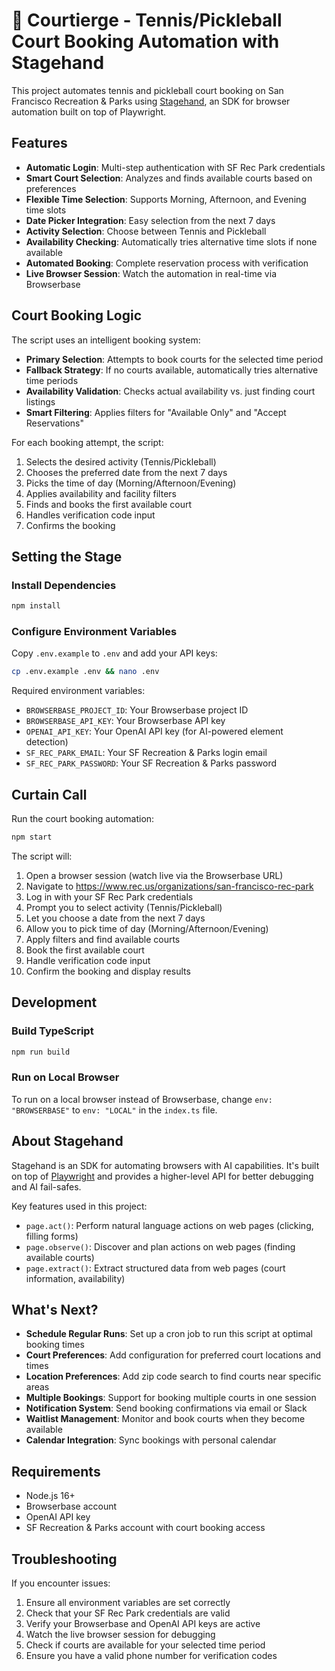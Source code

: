 # 🎾 Courtierge - Tennis/Pickleball Court Booking Automation with Stagehand

This project automates tennis and pickleball court booking on San Francisco Recreation & Parks using [Stagehand](https://github.com/browserbase/stagehand), an SDK for browser automation built on top of Playwright.

## Features

- **Automatic Login**: Multi-step authentication with SF Rec Park credentials
- **Smart Court Selection**: Analyzes and finds available courts based on preferences
- **Flexible Time Selection**: Supports Morning, Afternoon, and Evening time slots
- **Date Picker Integration**: Easy selection from the next 7 days
- **Activity Selection**: Choose between Tennis and Pickleball
- **Availability Checking**: Automatically tries alternative time slots if none available
- **Automated Booking**: Complete reservation process with verification
- **Live Browser Session**: Watch the automation in real-time via Browserbase

## Court Booking Logic

The script uses an intelligent booking system:
- **Primary Selection**: Attempts to book courts for the selected time period
- **Fallback Strategy**: If no courts available, automatically tries alternative time periods
- **Availability Validation**: Checks actual availability vs. just finding court listings
- **Smart Filtering**: Applies filters for "Available Only" and "Accept Reservations"

For each booking attempt, the script:
1. Selects the desired activity (Tennis/Pickleball)
2. Chooses the preferred date from the next 7 days
3. Picks the time of day (Morning/Afternoon/Evening)
4. Applies availability and facility filters
5. Finds and books the first available court
6. Handles verification code input
7. Confirms the booking

## Setting the Stage

### Install Dependencies

```bash
npm install
```

### Configure Environment Variables

Copy `.env.example` to `.env` and add your API keys:

```bash
cp .env.example .env && nano .env
```

Required environment variables:
- `BROWSERBASE_PROJECT_ID`: Your Browserbase project ID
- `BROWSERBASE_API_KEY`: Your Browserbase API key
- `OPENAI_API_KEY`: Your OpenAI API key (for AI-powered element detection)
- `SF_REC_PARK_EMAIL`: Your SF Recreation & Parks login email
- `SF_REC_PARK_PASSWORD`: Your SF Recreation & Parks password

## Curtain Call

Run the court booking automation:

```bash
npm start
```

The script will:
1. Open a browser session (watch live via the Browserbase URL)
2. Navigate to https://www.rec.us/organizations/san-francisco-rec-park
3. Log in with your SF Rec Park credentials
4. Prompt you to select activity (Tennis/Pickleball)
5. Let you choose a date from the next 7 days
6. Allow you to pick time of day (Morning/Afternoon/Evening)
7. Apply filters and find available courts
8. Book the first available court
9. Handle verification code input
10. Confirm the booking and display results

## Development

### Build TypeScript

```bash
npm run build
```

### Run on Local Browser

To run on a local browser instead of Browserbase, change `env: "BROWSERBASE"` to `env: "LOCAL"` in the `index.ts` file.

## About Stagehand

Stagehand is an SDK for automating browsers with AI capabilities. It's built on top of [Playwright](https://playwright.dev/) and provides a higher-level API for better debugging and AI fail-safes.

Key features used in this project:
- `page.act()`: Perform natural language actions on web pages (clicking, filling forms)
- `page.observe()`: Discover and plan actions on web pages (finding available courts)
- `page.extract()`: Extract structured data from web pages (court information, availability)

## What's Next?

- **Schedule Regular Runs**: Set up a cron job to run this script at optimal booking times
- **Court Preferences**: Add configuration for preferred court locations and times
- **Location Preferences**: Add zip code search to find courts near specific areas
- **Multiple Bookings**: Support for booking multiple courts in one session
- **Notification System**: Send booking confirmations via email or Slack
- **Waitlist Management**: Monitor and book courts when they become available
- **Calendar Integration**: Sync bookings with personal calendar

## Requirements

- Node.js 16+
- Browserbase account
- OpenAI API key
- SF Recreation & Parks account with court booking access

## Troubleshooting

If you encounter issues:
1. Ensure all environment variables are set correctly
2. Check that your SF Rec Park credentials are valid
3. Verify your Browserbase and OpenAI API keys are active
4. Watch the live browser session for debugging
5. Check if courts are available for your selected time period
6. Ensure you have a valid phone number for verification codes
